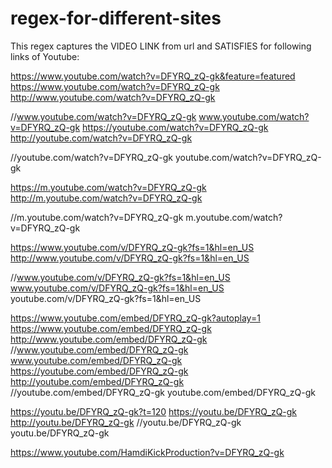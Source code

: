 # regex-for-different-sites

 This regex captures the VIDEO LINK from url and SATISFIES for following links of Youtube:

https://www.youtube.com/watch?v=DFYRQ_zQ-gk&feature=featured
https://www.youtube.com/watch?v=DFYRQ_zQ-gk
http://www.youtube.com/watch?v=DFYRQ_zQ-gk

//www.youtube.com/watch?v=DFYRQ_zQ-gk
www.youtube.com/watch?v=DFYRQ_zQ-gk
https://youtube.com/watch?v=DFYRQ_zQ-gk
http://youtube.com/watch?v=DFYRQ_zQ-gk

//youtube.com/watch?v=DFYRQ_zQ-gk
youtube.com/watch?v=DFYRQ_zQ-gk

https://m.youtube.com/watch?v=DFYRQ_zQ-gk
http://m.youtube.com/watch?v=DFYRQ_zQ-gk

//m.youtube.com/watch?v=DFYRQ_zQ-gk
m.youtube.com/watch?v=DFYRQ_zQ-gk

https://www.youtube.com/v/DFYRQ_zQ-gk?fs=1&hl=en_US
http://www.youtube.com/v/DFYRQ_zQ-gk?fs=1&hl=en_US

//www.youtube.com/v/DFYRQ_zQ-gk?fs=1&hl=en_US
www.youtube.com/v/DFYRQ_zQ-gk?fs=1&hl=en_US
youtube.com/v/DFYRQ_zQ-gk?fs=1&hl=en_US

https://www.youtube.com/embed/DFYRQ_zQ-gk?autoplay=1
https://www.youtube.com/embed/DFYRQ_zQ-gk
http://www.youtube.com/embed/DFYRQ_zQ-gk
//www.youtube.com/embed/DFYRQ_zQ-gk
www.youtube.com/embed/DFYRQ_zQ-gk
https://youtube.com/embed/DFYRQ_zQ-gk
http://youtube.com/embed/DFYRQ_zQ-gk
//youtube.com/embed/DFYRQ_zQ-gk
youtube.com/embed/DFYRQ_zQ-gk

https://youtu.be/DFYRQ_zQ-gk?t=120
https://youtu.be/DFYRQ_zQ-gk
http://youtu.be/DFYRQ_zQ-gk
//youtu.be/DFYRQ_zQ-gk
youtu.be/DFYRQ_zQ-gk

https://www.youtube.com/HamdiKickProduction?v=DFYRQ_zQ-gk 



